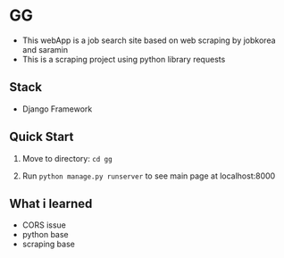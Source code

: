 # GG

* This webApp is a job search site based on web scraping by jobkorea and saramin
* This is a scraping project using python library requests

## Stack

* Django Framework

## Quick Start

1. Move to directory: ```cd gg```


2. Run ```python manage.py runserver``` to see main page at localhost:8000


## What i learned

* CORS issue
* python base
* scraping base
